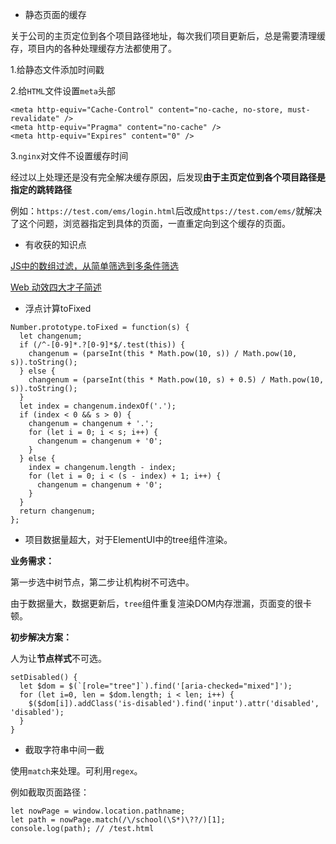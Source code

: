 * 静态页面的缓存

关于公司的主页定位到各个项目路径地址，每次我们项目更新后，总是需要清理缓存，项目内的各种处理缓存方法都使用了。

1.给静态文件添加时间戳

2.给`HTML`文件设置`meta`头部

```
<meta http-equiv="Cache-Control" content="no-cache, no-store, must-revalidate" />
<meta http-equiv="Pragma" content="no-cache" />
<meta http-equiv="Expires" content="0" />
```
3.`nginx`对文件不设置缓存时间

经过以上处理还是没有完全解决缓存原因，后发现**由于主页定位到各个项目路径是指定的跳转路径**

例如：`https://test.com/ems/login.html`后改成`https://test.com/ems/`就解决了这个问题，浏览器指定到具体的页面，一直重定向到这个缓存的页面。

* 有收获的知识点

[JS中的数组过滤，从简单筛选到多条件筛选](https://juejin.im/post/5bc44a71e51d450e935caa11)

[Web 动效四大才子简述](https://juejin.im/post/5bc58bd9e51d450e721108a4)

* 浮点计算toFixed

```
Number.prototype.toFixed = function(s) {
  let changenum;
  if (/^-[0-9]*.?[0-9]*$/.test(this)) {
    changenum = (parseInt(this * Math.pow(10, s)) / Math.pow(10, s)).toString();
  } else {
    changenum = (parseInt(this * Math.pow(10, s) + 0.5) / Math.pow(10, s)).toString();
  }
  let index = changenum.indexOf('.');
  if (index < 0 && s > 0) {
    changenum = changenum + '.';
    for (let i = 0; i < s; i++) {
      changenum = changenum + '0';
    }
  } else {
    index = changenum.length - index;
    for (let i = 0; i < (s - index) + 1; i++) {
      changenum = changenum + '0';
    }
  }
  return changenum;
};
```

* 项目数据量超大，对于ElementUI中的tree组件渲染。

**业务需求：**

第一步选中树节点，第二步让机构树不可选中。

由于数据量大，数据更新后，`tree`组件重复渲染DOM内存泄漏，页面变的很卡顿。

**初步解决方案：**

人为让**节点样式**不可选。

```
setDisabled() {
  let $dom = $(`[role="tree"]`).find('[aria-checked="mixed"]');
  for (let i=0, len = $dom.length; i < len; i++) {
    $($dom[i]).addClass('is-disabled').find('input').attr('disabled', 'disabled');
  }
}
```

* 截取字符串中间一截

使用`match`来处理。可利用`regex`。

例如截取页面路径：

```
let nowPage = window.location.pathname;
let path = nowPage.match(/\/school(\S*)\??/)[1];
console.log(path); // /test.html
```
